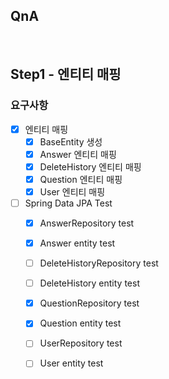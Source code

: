 ## QnA

​	

## Step1 - 엔티티 매핑

### 요구사항

- [x] 엔티티 매핑 
  - [x] BaseEntity 생성
  - [x] Answer 엔티티 매핑
  - [x] DeleteHistory 엔티티 매핑
  - [x] Question 엔티티 매핑
  - [x] User 엔티티 매핑
- [ ] Spring Data JPA Test
  - [x] AnswerRepository test
  - [x] Answer entity test
  - [ ] DeleteHistoryRepository test
  - [ ] DeleteHistory entity test
  - [x] QuestionRepository test
  - [x] Question entity test
  - [ ] UserRepository test
  - [ ] User entity test

